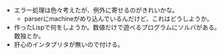 - エラー処理は色々考えたが、例外に寄せるのがきれいかな。
  - parserにmachineがめり込んでいるんだけど、これはどうしようか。
- 作ったLispで何をしようか。数値だけで遊べるプログラムにソルバがある。数独とか。
- 肝心のインタプリタが無いので付ける。
